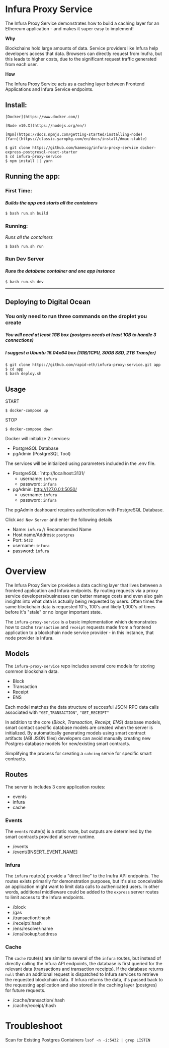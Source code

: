 # Infura Proxy Service

The Infura Proxy Service demonstrates how to build a caching layer for an Ethereum application - and makes it super easy to implement!

**Why**

Blockchains hold large amounts of data. Service providers like Infura help developers access that data. Browsers can directly request from Inufra, but this leads to higher costs, due to the significant request traffic generated from each user.

**How**

The Infura Proxy Service acts as a caching layer between Frontend Applications and Infura Service endpoints.

## Install:

```
[Docker](https://www.docker.com/)
```

```
[Node v10.X](https://nodejs.org/en/)
```

```
[Npm](https://docs.npmjs.com/getting-started/installing-node)
[Yarn](https://classic.yarnpkg.com/en/docs/install/#mac-stable)
```

```
$ git clone https://github.com/kamescg/infura-proxy-service docker-express-postgresql-react-starter
$ cd infura-proxy-service
$ npm install || yarn
```

## Running the app:

### First Time:

#### _Builds the app and starts all the containers_

```shell
$ bash run.sh build
```

### Running:

_Runs all the containers_

```shell
$ bash run.sh run
```

### Run Dev Server

#### _Runs the database container and one app instance_

```shell
$ bash run.sh dev
```

---

## Deploying to Digital Ocean

### You only need to run three commands on the droplet you create

##### You will need at least 1GB box (postgres needs at least 1GB to handle 3 connections)

##### I suggest a Ubuntu 16.04x64 box (1GB/1CPU, 30GB SSD, 2TB Transfer)

```
$ git clone https://github.com/rapid-eth/infura-proxy-service.git app
$ cd app
$ bash deploy.sh
```

## Usage

START

```
$ docker-compose up
```

STOP

```
$ docker-compose down
```

Docker will initialize 2 services:

- PostgreSQL Database
- pgAdmin (PostgreSQL Tool)

The services will be initialized using parameters included in the .env file.

- PostgreSQL: `http://localhost:3131/
  - username: `infura`
  - password: `infura`
- pgAdmin: http://127.0.0.1:5050/
  - username: `infura`
  - password: `infura`

The pgAdmin dashboard requires authentication with PostgreSQL Database.

Click `Add New Server` and enter the following details

- Name: `infura` // Recommended Name
- Host name/Address: `postgres`
- Port: `5432`
- username: `infura`
- password: `infura`

# Overview

The Infura Proxy Service provides a data caching layer that lives between a frontend application and Infura endpoints. By routing requests via a proxy service developers/businesses can better manage costs and even also gain insights into what data is actually being requested by users. Often times the same blockchain data is requested 10's, 100's and likely 1,000's of times before it's "stale" or no longer important state.

The `infura-proxy-service` is a basic implementation which demonstrates how to cache `transaction` and `receipt` requests made from a frontend application to a blockchain node service provider - in this instance, that node provider is Infura.

## Models

The `infura-proxy-service` repo includes several core models for storing common blockchain data.

- Block
- Transaction
- Receipt
- ENS

Each model matches the data structure of succesful JSON-RPC data calls associated with `"GET_TRANSACTION"`, `"GET_RECEIPT"`

In addition to the core (_Block, Transaction, Receipt, ENS_) database models, smart contact specific database models are created when the server is initialized. By automatically generating models using smart contract artifacts (ABI JSON files) developers can avoid manually creating new Postgres database models for new/existing smart contracts.

Simplifying the process for creating a `cahcing` servie for specific smart contracts.

## Routes

The server is includes 3 core application routes:

- events
- infura
- cache

### Events

The `events` route(s) is a static route, but outputs are determined by the smart contracts provided at server runtime.

- /events
- /event/[INSERT_EVENT_NAME]

### Infura

The `infura` route(s) provide a "direct line" to the Inufra API endpoints. The routes exists primarily for demonstration purposes, but it's also conceivable an application might want to limit data calls to authenicated users. In other words, additional middleware could be added to the `express` server routes to limit access to the Infura endpoints.

- /block
- /gas
- /transaction/:hash
- /receipt/:hash
- /ens/resolve/:name
- /ens/lookup/:address

### Cache

The `cache` route(s) are similar to several of the `infura` routes, but instead of directly calling the Infura API endpoints, the database is first queried for the relevant data (transactions and transaction receipts). If the database returns `null` then an additional request is dispatched to Infura services to retrieve the requested blockchain data. If Infura returns the data, it's passed back to the requesting application and also stored in the caching layer (postgres) for future requests.

- /cache/transaction/:hash
- /cache/receipt/:hash

# Troubleshoot

Scan for Existing Postgres Containers
`lsof -n -i:5432 | grep LISTEN`
